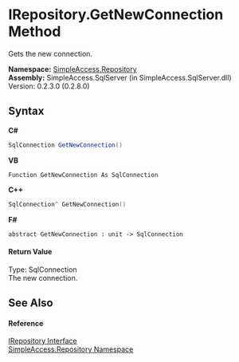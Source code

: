 # IRepository.GetNewConnection Method 
 

Gets the new connection.

**Namespace:**&nbsp;<a href="N_SimpleAccess_Repository">SimpleAccess.Repository</a><br />**Assembly:**&nbsp;SimpleAccess.SqlServer (in SimpleAccess.SqlServer.dll) Version: 0.2.3.0 (0.2.8.0)

## Syntax

**C#**<br />
``` C#
SqlConnection GetNewConnection()
```

**VB**<br />
``` VB
Function GetNewConnection As SqlConnection
```

**C++**<br />
``` C++
SqlConnection^ GetNewConnection()
```

**F#**<br />
``` F#
abstract GetNewConnection : unit -> SqlConnection 

```


#### Return Value
Type: SqlConnection<br />The new connection.

## See Also


#### Reference
<a href="T_SimpleAccess_Repository_IRepository">IRepository Interface</a><br /><a href="N_SimpleAccess_Repository">SimpleAccess.Repository Namespace</a><br />